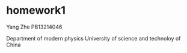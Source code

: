# homework1

Yang Zhe
PB13214046

Department of modern physics
University of science and technoloy of  China
